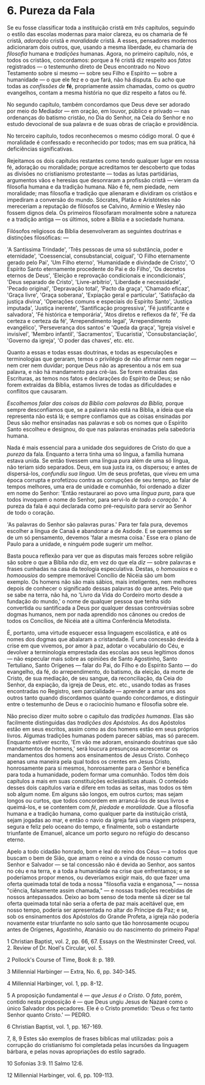 # 6. Pureza da Fala

Se eu fosse classificar toda a instituição cristã em *três* capítulos, seguindo o estilo das escolas modernas para maior clareza, eu os chamaria de fé cristã, *adoração* cristã e *moralidade* cristã. A esses, pensadores modernos adicionaram dois outros, que, usando a mesma liberdade, eu chamaria de *filosofia* humana e *tradições* humanas. Agora, no primeiro capítulo, nós, e todos os cristãos, concordamos: porque a fé cristã diz respeito aos *fatos* registrados — o testemunho direto de Deus encontrado no Novo Testamento sobre si mesmo — sobre seu Filho e Espírito — sobre a humanidade — o que ele fez e o que fará, não há disputa. Eu acho que todas as *confissões de* **fé**, propriamente assim chamadas, como os *quatro* evangelhos, contam a mesma história no que diz respeito a fatos ou fé.

No segundo capítulo, também concordamos que Deus deve ser adorado por meio do Mediador — em oração, em louvor, público e privado — nas ordenanças do batismo cristão, no Dia do Senhor, na Ceia do Senhor e no estudo devocional de sua palavra e de suas obras de criação e providência.

No terceiro capítulo, todos reconhecemos o mesmo código moral. O que é moralidade é confessado e reconhecido por todos; mas em sua prática, há deficiências significativas.

Rejeitamos os dois capítulos restantes como tendo qualquer lugar em nossa fé, adoração ou moralidade; porque acreditamos ter descoberto que todas as divisões no cristianismo protestante — todas as lutas partidárias, argumentos vãos e heresias que desonraram a profissão cristã — vieram da filosofia humana e da tradição humana. Não é fé, nem piedade, nem moralidade; mas filosofia e tradição que alienaram e dividiram os cristãos e impediram a conversão do mundo. Sócrates, Platão e Aristóteles não mereceriam a reputação de filósofos se Calvino, Armínio e Wesley não fossem dignos dela. Os primeiros filosofaram moralmente sobre a natureza e a tradição antiga — os últimos, sobre a Bíblia e a sociedade humana.

Filósofos religiosos da Bíblia desenvolveram as seguintes doutrinas e distinções filosóficas: —

'A Santíssima Trindade', 'Três pessoas de uma só substância, poder e eternidade', 'Coessencial, consubstancial, coigual', 'O Filho eternamente gerado pelo Pai', 'Um Filho eterno', 'Humanidade e divindade de Cristo', 'O Espírito Santo eternamente procedente do Pai e do Filho', 'Os decretos eternos de Deus', 'Eleição e reprovação condicionais e incondicionais', 'Deus separado de Cristo', 'Livre-arbítrio', 'Liberdade e necessidade', 'Pecado original', 'Depravação total', 'Pacto da graça', 'Chamado eficaz', 'Graça livre', 'Graça soberana', 'Expiação geral e particular', 'Satisfação da justiça divina', 'Operações comuns e especiais do Espírito Santo', 'Justiça imputada', 'Justiça inerente', 'Santificação progressiva', 'Fé justificante e salvadora', 'Fé histórica e temporária', 'Atos diretos e reflexos da fé', 'Fé da certeza e certeza da fé', 'Arrependimento legal', 'Arrependimento evangélico', 'Perseverança dos santos' e 'Queda da graça', 'Igreja visível e invisível', 'Membro infantil', 'Sacramentos', 'Eucaristia', 'Consubstanciação', 'Governo da igreja', 'O poder das chaves', etc. etc.

Quanto a essas e todas essas doutrinas, e todas as especulações e terminologias que geraram, temos o privilégio de não afirmar nem negar — nem crer nem duvidar; porque Deus não as apresentou a nós em sua palavra, e não há mandamento para crê-las. Se forem extraídas das Escrituras, as temos nos fatos e declarações do Espírito de Deus; se não forem extraídas da Bíblia, estamos livres de todas as dificuldades e conflitos que causaram.

*Escolhemos falar das coisas da Bíblia com palavras da Bíblia,* porque sempre desconfiamos que, se a palavra não está na Bíblia, a ideia que ela representa não está lá; e sempre confiamos que as coisas ensinadas por Deus são melhor ensinadas nas palavras e sob os nomes que o Espírito Santo escolheu e designou, do que nas palavras ensinadas pela sabedoria humana.

Nada é mais essencial para a unidade dos seguidores de Cristo do que a *pureza* da fala. Enquanto a terra tinha uma só língua, a família humana estava unida. Se então tivessem uma língua pura além de uma só língua, não teriam sido separados. Deus, em sua justa ira, os dispersou; e antes de dispersá-los, *confundiu sua língua*. Um de seus profetas, que viveu em uma época corrupta e profetizou contra as corrupções de seu tempo, ao falar de tempos melhores, uma era de unidade e comunhão, foi ordenado a dizer em nome do Senhor: 'Então restaurarei ao povo uma *língua pura*, para que todos invoquem o nome do Senhor, para servi-lo *de todo o coração.*' A pureza da fala é aqui declarada como pré-requisito para servir ao Senhor de todo o coração.

'As palavras do Senhor são palavras puras.' Para ter fala pura, devemos escolher a língua de Canaã e abandonar a de Asdode. E se queremos ser de um só pensamento, devemos 'falar a mesma coisa.' Esse era o plano de Paulo para a unidade, e ninguém pode sugerir um melhor.

Basta pouca reflexão para ver que as disputas mais ferozes sobre religião são sobre o que a Bíblia *não* diz, em vez do que ela *diz* — sobre palavras e frases cunhadas na casa da teologia especulativa. Destas, o *homousios* e o *homoousios* do sempre memorável Concílio de Nicéia são um bom exemplo. Os homens não são mais sábios, mais inteligentes, nem melhores depois de conhecer o significado dessas palavras do que antes. Pelo que se sabe na terra, não há, no 'Livro da Vida do Cordeiro morto desde a fundação do mundo,' o nome de qualquer pessoa que tenha sido convertida ou santificada a Deus por qualquer dessas controvérsias sobre dogmas humanos, nem por nada aprendido nos cânones ou credos de todos os Concílios, de Nicéia até a última Conferência Metodista.

É, portanto, uma virtude esquecer essa linguagem escolástica, e até os nomes dos dogmas que abalaram a cristandade. É uma concessão devida à crise em que vivemos, por amor à paz, adotar o vocabulário do Céu, e devolver a terminologia emprestada das escolas aos seus legítimos donos — não especular mais sobre as opiniões de Santo Agostinho, Santo Tertuliano, Santo Orígenes — falar do Pai, do Filho e do Espírito Santo — do evangelho, da fé, do arrependimento, do batismo, da eleição, da morte de Cristo, de sua mediação, de seu sangue, da reconciliação, da Ceia do Senhor, da expiação, da igreja de Deus, etc. etc., usando todas as frases encontradas no Registro, sem parcialidade — aprender a amar uns aos outros tanto quando discordamos quanto quando concordamos, e distinguir entre o testemunho de Deus e o raciocínio humano e filosofia sobre ele.

Não preciso dizer muito sobre o capítulo das *tradições humanas*. Elas são facilmente distinguidas das *tradições dos Apóstolos*. As dos Apóstolos estão em seus escritos, assim como as dos homens estão em seus próprios livros. Algumas tradições humanas podem parecer sábias, mas só parecem. Enquanto estiver escrito, 'Em vão me adoram, ensinando doutrinas que são mandamentos de homens,' será loucura presunçosa acrescentar os mandamentos dos homens aos ensinamentos de Jesus Cristo. Conheço apenas uma maneira pela qual todos os crentes em Jesus Cristo, honrosamente para si mesmos, honrosamente para o Senhor e benéfica para toda a humanidade, podem formar uma comunhão. Todos têm dois capítulos a mais em suas constituições eclesiásticas atuais. O conteúdo desses dois capítulos varia e difere em todas as seitas, mas todos os têm sob algum nome. Em alguns são longos, em outros curtos; mas sejam longos ou curtos, que todos concordem em arrancá-los de seus livros e queimá-los, e se contentem com *fé, piedade* e *moralidade*. Que a filosofia humana e a tradição humana, como qualquer parte da instituição cristã, sejam jogadas ao mar, e então o navio da igreja fará uma viagem próspera, segura e feliz pelo oceano do tempo, e finalmente, sob o estandarte triunfante de Emanuel, alcance um porto seguro no refúgio do descanso eterno.

Apelo a todo cidadão honrado, bom e leal do reino dos Céus — a todos que buscam o bem de Sião, que amam o reino e a vinda de nosso comum Senhor e Salvador — se tal concessão não é devida ao Senhor, aos santos no céu e na terra, e a toda a humanidade na crise que enfrentamos; e se poderíamos propor menos, ou deveríamos exigir mais, do que fazer uma oferta queimada total de toda a nossa "filosofia vazia e enganosa," — nossa "ciência, falsamente assim chamada," — e nossas tradições recebidas de nossos antepassados. Deixo ao bom senso de toda mente sã dizer se tal oferta queimada total não seria a oferta de paz mais aceitável que, em nosso tempo, poderia ser apresentada no altar do Príncipe da Paz; e se, sob os ensinamentos dos Apóstolos do Grande Profeta, a igreja não poderia novamente estar triunfante no solo santo que tão honrosamente ocupou antes de Orígenes, Agostinho, Atanásio ou do nascimento do primeiro Papa!

1 Christian Baptist, vol. 2, pp. 66, 67. Essays on the Westminster Creed, vol. 2. Review of Dr. Noel's Circular, vol. 5.

2 Pollock's Course of Time, Book 8: p. 189.

3 Millennial Harbinger — Extra, No. 6, pp. 340-345.

4 Millennial Harbinger, vol. 1, pp. 8-12.

5 A proposição fundamental é — *que Jesus é o Cristo*. O *fato*, porém, contido nesta proposição é — que Deus ungiu Jesus de Nazaré como o único Salvador dos pecadores. Ele é o Cristo prometido: 'Deus o fez tanto Senhor quanto Cristo.' — PEDRO.

6 Christian Baptist, vol. 1, pp. 167-169.

7, 8, 9 Estes são exemplos de frases bíblicas mal utilizadas: pois a corrupção do cristianismo foi completada pelas incursões da linguagem bárbara, e pelas novas apropriações do estilo sagrado.

10 Sofonias 3:9.
11 Salmo 12:6.

12 Millennial Harbinger, vol. 6, pp. 109-113.
